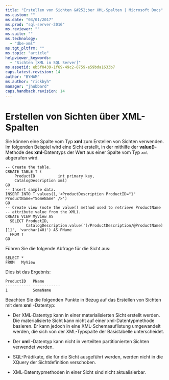 ```yaml
---
title: "Erstellen von Sichten &#252;ber XML-Spalten | Microsoft Docs"
ms.custom: ""
ms.date: "03/01/2017"
ms.prod: "sql-server-2016"
ms.reviewer: ""
ms.suite: ""
ms.technology: 
  - "dbe-xml"
ms.tgt_pltfrm: ""
ms.topic: "article"
helpviewer_keywords: 
  - "Sichten [XML in SQL Server]"
ms.assetid: eb5f0439-1f69-49c2-8759-e59bda1633b7
caps.latest.revision: 14
author: "BYHAM"
ms.author: "rickbyh"
manager: "jhubbard"
caps.handback.revision: 14
---
```

# Erstellen von Sichten &#252;ber XML-Spalten
  Sie können eine Spalte vom Typ **xml** zum Erstellen von Sichten verwenden. Im folgenden Beispiel wird eine Sicht erstellt, in der mithilfe der **value()**-Methode des **xml**-Datentyps der Wert aus einer Spalte vom Typ `xml` abgerufen wird.  
  
```  
-- Create the table.  
CREATE TABLE T (  
    ProductID          int primary key,   
    CatalogDescription xml)  
GO  
-- Insert sample data.  
INSERT INTO T values(1,'<ProductDescription ProductID="1" ProductName="SomeName" />')  
GO  
-- Create view (note the value() method used to retrieve ProductName   
-- attribute value from the XML).  
CREATE VIEW MyView AS   
  SELECT ProductID,  
         CatalogDescription.value('(/ProductDescription/@ProductName)[1]', 'varchar(40)') AS PName  
  FROM T  
GO   
```  
  
 Führen Sie die folgende Abfrage für die Sicht aus:  
  
```  
SELECT *   
FROM   MyView  
```  
  
 Dies ist das Ergebnis:  
  
```  
ProductID   PName        
----------- ------------  
1           SomeName   
```  
  
 Beachten Sie die folgenden Punkte in Bezug auf das Erstellen von Sichten mit dem **xml** -Datentyp:  
  
-   Der XML-Datentyp kann in einer materialisierten Sicht erstellt werden. Die materialisierte Sicht kann nicht auf einer xml-Datentypmethode basieren. Er kann jedoch in eine XML-Schemaauflistung umgewandelt werden, die sich von der XML-Typspalte der Basistabelle unterscheidet.  
  
-   Der **xml** -Datentyp kann nicht in verteilten partitionierten Sichten verwendet werden.  
  
-   SQL-Prädikate, die für die Sicht ausgeführt werden, werden nicht in die XQuery der Sichtdefinition verschoben.  
  
-   XML-Datentypmethoden in einer Sicht sind nicht aktualisierbar.  
  
  